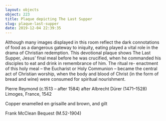 ```yaml
---
layout: objects
object: 223
title: Plaque depicting The Last Supper
slug: plaque-last-supper
date: 2019-12-04 22:39:35
---
```

Although many images displayed in this room reflect the dark connotations of food as a dangerous gateway to iniquity, eating played a vital role in the drama of Christian redemption. This devotional plaque shows The Last Supper, Jesus’ final meal before he was crucified,  when he commanded his disciples to eat and  drink in remembrance of him. The ritual re- enactment of this holy meal – the Eucharist or Holy Communion – became the central act of Christian worship, when the body and blood of Christ (in the form of bread and wine) were consumed for spiritual nourishment.  

Pierre Reymond (c.1513 – after 1584) after Albrecht Dürer (1471–1528) Limoges, France, 1542  

Copper enamelled en grisaille and brown, and gilt  

Frank McClean Bequest (M.52-1904)
